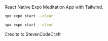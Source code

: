 React Native Expo Meditation App with Tailwind.

```bash
npx expo start --clear
```

```bash
npx expo start --clear
```

Credits to StevenCodeCraft
